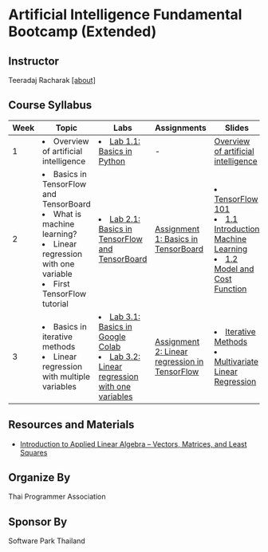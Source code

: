 # Artificial Intelligence Fundamental Bootcamp (Extended)

## Instructor
Teeradaj Racharak [[about]](http://xlives.github.io/about-me.html)

## Course Syllabus

|   Week   | Topic |  Labs |  Assignments | Slides                |
|----------|-------|-------|--------------|-----------|
| 1   |<li>Overview of artificial intelligence</li>| <li>[Lab 1.1: Basics in Python]()</li>| - | [Overview of artificial intelligence](https://drive.google.com/file/d/1CT4pFyiq9zniV8t0IcLoqbBe-lnLyJtD/view)
| 2   | <li>Basics in TensorFlow and TensorBoard</li> <li>What is machine learning?</li><li>Linear regression with one variable</li><li>First TensorFlow tutorial</li>  | <li>[Lab 2.1: Basics in TensorFlow and TensorBoard]()</li>| [Assignment 1: Basics in TensorBoard]() | <li>[TensorFlow 101](https://drive.google.com/open?id=1lAfQ4R9mwoKGpTG5SOQkkENAJfFR97z2)</li><li>[1.1 Introduction Machine Learning](https://drive.google.com/open?id=1R3y3_QL-ZNxeHOosk5z1Vnt0fwx8h7nK)</li><li>[1.2 Model and Cost Function](https://drive.google.com/open?id=1CIwRHvirm87axEpKU9U1f-JlnBCOpxJq)</li>|
| 3 | <li>Basics in iterative methods</li><li>Linear regression with multiple variables</li> | <li>[Lab 3.1: Basics in Google Colab](https://drive.google.com/open?id=1NCQPAsDa_zoJ_Leib1gqZXRkuxLUbtAN)</li><li>[Lab 3.2: Linear regression with one variables](https://drive.google.com/open?id=1mFCwxtwQnd6mfm5XF-dkgoe_K2WbsR9b)</li> | [Assignment 2: Linear regression in TensorFlow](https://drive.google.com/open?id=11-l3fle7w_gYMgH_Cjyob6ncnpa17QKE) | <li>[Iterative Methods](https://drive.google.com/open?id=1Y9dTcc97vcu68cQdgjDMR8P9EuGknmHH)</li><li>[Multivariate Linear Regression](https://drive.google.com/open?id=1lE26GuNXmxcnuVuaoHoW-7Q5vuNWjU1i)</li>

## Resources and Materials
- [Introduction to Applied Linear Algebra – Vectors, Matrices, and Least Squares](http://vmls-book.stanford.edu/?fbclid=IwAR1uTQWhTcc8Z9ttDQcu-qqn1hbL_VXbWA8W-EWWyyt7yLdz5vUAOyha9jg)

## Organize By
Thai Programmer Association

## Sponsor By
Software Park Thailand
